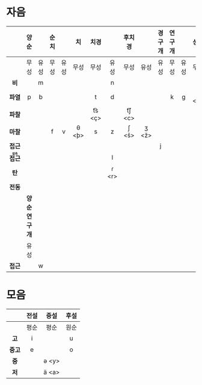 # 자음
|                                             |      양순       |      | 순치 |      |   치   |   치경   |        |  후치경  |        | 경구개 | 연구개 |      |  성문  |
|:-------------------------------------------:|:---------------:|:----:|:----:|:----:|:------:|:--------:|:------:|:--------:|:------:|:------:|:------:|:----:|:------:|
|                                             |      무성       | 유성 | 무성 | 유성 |  무성  |   무성   |  유성  |   무성   |  유성  |  유성  |  무성  | 유성 |  무성  |
|                   **비**                    |                 |  m   |      |      |        |          |   n    |          |        |        |        |      |        |
|                  **파열**                   |        p        |  b   |      |      |        |    t     |   d    |          |        |        |   k    |  g   | ʔ \<h> |
|                  **파찰**                   |                 |      |      |      |        | t͡s \<ç> |        | t͡ʃ \<c> |        |        |        |      |        |
|                  **마찰**                   |                 |      |  f   |  v   | θ \<þ> |    s     |   z    |  ʃ \<š>  | ʒ \<ž> |        |        |      |   h    |
|                  **접근**                   |                 |      |      |      |        |          |        |          |        |   j    |        |      |        |
| **<ruby><rb>접근</rb><rt>설측</rt></ruby>** |                 |      |      |      |        |          |   l    |          |        |        |        |      |        |
|                   **탄**                    |                 |      |      |      |        |          | ɾ \<r> |          |        |        |        |      |        |
|                  **전동**                   |                 |      |      |      |        |          |        |          |        |        |        |      |        |
|                                             | **양순 연구개** |      |      |      |        |          |        |          |        |        |        |      |        |
|                                             |      유성       |      |      |      |        |          |        |          |        |        |        |      |        |
|                  **접근**                   |                 |  w   |      |      |        |          |        |          |        |        |        |      |        |

# 모음
|          | 전설 |  중설  | 후설 |
|:--------:|:----:|:------:|:----:|
|          | 평순 |  평순  | 원순 |
|  **고**  |  i   |        |  u   |
| **중고** |  e   |        |  o   |
|  **중**  |      | ə \<y> |      |
|  **저**  |      | ä \<a> |      |
